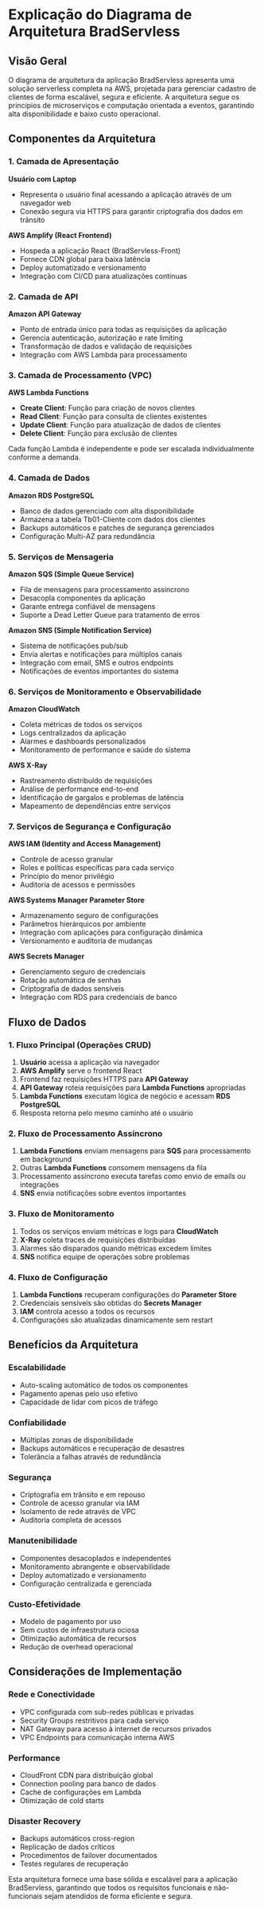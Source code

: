 # Explicação do Diagrama de Arquitetura BradServless

## Visão Geral

O diagrama de arquitetura da aplicação BradServless apresenta uma solução serverless completa na AWS, projetada para gerenciar cadastro de clientes de forma escalável, segura e eficiente. A arquitetura segue os princípios de microserviços e computação orientada a eventos, garantindo alta disponibilidade e baixo custo operacional.

## Componentes da Arquitetura

### 1. Camada de Apresentação

**Usuário com Laptop**
- Representa o usuário final acessando a aplicação através de um navegador web
- Conexão segura via HTTPS para garantir criptografia dos dados em trânsito

**AWS Amplify (React Frontend)**
- Hospeda a aplicação React (BradServless-Front)
- Fornece CDN global para baixa latência
- Deploy automatizado e versionamento
- Integração com CI/CD para atualizações contínuas

### 2. Camada de API

**Amazon API Gateway**
- Ponto de entrada único para todas as requisições da aplicação
- Gerencia autenticação, autorização e rate limiting
- Transformação de dados e validação de requisições
- Integração com AWS Lambda para processamento

### 3. Camada de Processamento (VPC)

**AWS Lambda Functions**
- **Create Client**: Função para criação de novos clientes
- **Read Client**: Função para consulta de clientes existentes
- **Update Client**: Função para atualização de dados de clientes
- **Delete Client**: Função para exclusão de clientes

Cada função Lambda é independente e pode ser escalada individualmente conforme a demanda.

### 4. Camada de Dados

**Amazon RDS PostgreSQL**
- Banco de dados gerenciado com alta disponibilidade
- Armazena a tabela Tb01-Cliente com dados dos clientes
- Backups automáticos e patches de segurança gerenciados
- Configuração Multi-AZ para redundância

### 5. Serviços de Mensageria

**Amazon SQS (Simple Queue Service)**
- Fila de mensagens para processamento assíncrono
- Desacopla componentes da aplicação
- Garante entrega confiável de mensagens
- Suporte a Dead Letter Queue para tratamento de erros

**Amazon SNS (Simple Notification Service)**
- Sistema de notificações pub/sub
- Envia alertas e notificações para múltiplos canais
- Integração com email, SMS e outros endpoints
- Notificações de eventos importantes do sistema

### 6. Serviços de Monitoramento e Observabilidade

**Amazon CloudWatch**
- Coleta métricas de todos os serviços
- Logs centralizados da aplicação
- Alarmes e dashboards personalizados
- Monitoramento de performance e saúde do sistema

**AWS X-Ray**
- Rastreamento distribuído de requisições
- Análise de performance end-to-end
- Identificação de gargalos e problemas de latência
- Mapeamento de dependências entre serviços

### 7. Serviços de Segurança e Configuração

**AWS IAM (Identity and Access Management)**
- Controle de acesso granular
- Roles e políticas específicas para cada serviço
- Princípio do menor privilégio
- Auditoria de acessos e permissões

**AWS Systems Manager Parameter Store**
- Armazenamento seguro de configurações
- Parâmetros hierárquicos por ambiente
- Integração com aplicações para configuração dinâmica
- Versionamento e auditoria de mudanças

**AWS Secrets Manager**
- Gerenciamento seguro de credenciais
- Rotação automática de senhas
- Criptografia de dados sensíveis
- Integração com RDS para credenciais de banco

## Fluxo de Dados

### 1. Fluxo Principal (Operações CRUD)

1. **Usuário** acessa a aplicação via navegador
2. **AWS Amplify** serve o frontend React
3. Frontend faz requisições HTTPS para **API Gateway**
4. **API Gateway** roteia requisições para **Lambda Functions** apropriadas
5. **Lambda Functions** executam lógica de negócio e acessam **RDS PostgreSQL**
6. Resposta retorna pelo mesmo caminho até o usuário

### 2. Fluxo de Processamento Assíncrono

1. **Lambda Functions** enviam mensagens para **SQS** para processamento em background
2. Outras **Lambda Functions** consomem mensagens da fila
3. Processamento assíncrono executa tarefas como envio de emails ou integrações
4. **SNS** envia notificações sobre eventos importantes

### 3. Fluxo de Monitoramento

1. Todos os serviços enviam métricas e logs para **CloudWatch**
2. **X-Ray** coleta traces de requisições distribuídas
3. Alarmes são disparados quando métricas excedem limites
4. **SNS** notifica equipe de operações sobre problemas

### 4. Fluxo de Configuração

1. **Lambda Functions** recuperam configurações do **Parameter Store**
2. Credenciais sensíveis são obtidas do **Secrets Manager**
3. **IAM** controla acesso a todos os recursos
4. Configurações são atualizadas dinamicamente sem restart

## Benefícios da Arquitetura

### Escalabilidade
- Auto-scaling automático de todos os componentes
- Pagamento apenas pelo uso efetivo
- Capacidade de lidar com picos de tráfego

### Confiabilidade
- Múltiplas zonas de disponibilidade
- Backups automáticos e recuperação de desastres
- Tolerância a falhas através de redundância

### Segurança
- Criptografia em trânsito e em repouso
- Controle de acesso granular via IAM
- Isolamento de rede através de VPC
- Auditoria completa de acessos

### Manutenibilidade
- Componentes desacoplados e independentes
- Monitoramento abrangente e observabilidade
- Deploy automatizado e versionamento
- Configuração centralizada e gerenciada

### Custo-Efetividade
- Modelo de pagamento por uso
- Sem custos de infraestrutura ociosa
- Otimização automática de recursos
- Redução de overhead operacional

## Considerações de Implementação

### Rede e Conectividade
- VPC configurada com sub-redes públicas e privadas
- Security Groups restritivos para cada serviço
- NAT Gateway para acesso à internet de recursos privados
- VPC Endpoints para comunicação interna AWS

### Performance
- CloudFront CDN para distribuição global
- Connection pooling para banco de dados
- Cache de configurações em Lambda
- Otimização de cold starts

### Disaster Recovery
- Backups automáticos cross-region
- Replicação de dados críticos
- Procedimentos de failover documentados
- Testes regulares de recuperação

Esta arquitetura fornece uma base sólida e escalável para a aplicação BradServless, garantindo que todos os requisitos funcionais e não-funcionais sejam atendidos de forma eficiente e segura.

